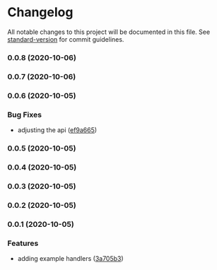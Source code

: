 # Changelog

All notable changes to this project will be documented in this file. See [standard-version](https://github.com/conventional-changelog/standard-version) for commit guidelines.

### 0.0.8 (2020-10-06)

### 0.0.7 (2020-10-06)

### 0.0.6 (2020-10-05)


### Bug Fixes

* adjusting the api ([ef9a665](https://github.com/JordanSinko/the-slack-pipeline-approval/commit/ef9a665b9859371d580db8798eb621ae22991b5a))

### 0.0.5 (2020-10-05)

### 0.0.4 (2020-10-05)

### 0.0.3 (2020-10-05)

### 0.0.2 (2020-10-05)

### 0.0.1 (2020-10-05)


### Features

* adding example handlers ([3a705b3](https://github.com/JordanSinko/the-slack-pipeline-approval/commit/3a705b3ef172088396ab4ace0de8517b079ac8c0))
